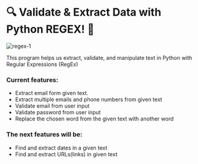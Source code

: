 # 🔍 Validate & Extract Data with Python REGEX! 📝
![regex-1](https://github.com/user-attachments/assets/a940b5e3-88e0-407e-abab-47bf7b18d3d4)

This program helps us extract, validate, and manipulate text in Python with Regular Expressions (RegEx)

### Current features:
- Extract email form given text.
- Extract multiple emails and phone numbers from given text
- Validate email from user input
- Validate password from user input
- Replace the chosen word from the given text with another word

### The next features will be:
- Find and extract dates in a given text
- Find and extract URLs(links) in given text


